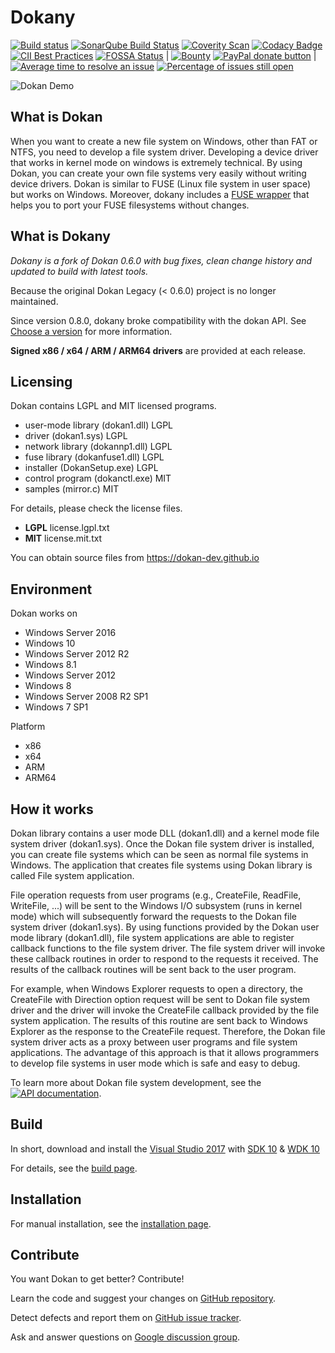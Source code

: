 # Dokany
[![Build status](https://ci.appveyor.com/api/projects/status/4tpt4v8btyahh3le/branch/master?svg=true)](https://ci.appveyor.com/project/Maxhy/dokany/branch/master)
[![SonarQube Build Status](https://sonarcloud.io/api/project_badges/measure?project=dokany&metric=alert_status)](https://sonarcloud.io/dashboard?id=dokany)
[![Coverity Scan](https://img.shields.io/coverity/scan/6789.svg)](https://scan.coverity.com/projects/dokan-dev-dokany)
[![Codacy Badge](https://api.codacy.com/project/badge/Grade/43afb600ca75462e94d9484c32090135)](https://www.codacy.com/app/Liryna/dokany?utm_source=github.com&amp;utm_medium=referral&amp;utm_content=dokan-dev/dokany&amp;utm_campaign=Badge_Grade)
[![CII Best Practices](https://bestpractices.coreinfrastructure.org/projects/1234/badge)](https://bestpractices.coreinfrastructure.org/projects/1234)
[![FOSSA Status](https://app.fossa.io/api/projects/git%2Bgithub.com%2Fdokan-dev%2Fdokany.svg?type=shield)](https://app.fossa.io/projects/git%2Bgithub.com%2Fdokan-dev%2Fdokany?ref=badge_shield)
|
[![Bounty](https://img.shields.io/bountysource/team/dokan-dev/activity.svg)](https://www.bountysource.com/teams/dokan-dev/issues)
[![PayPal donate button](https://img.shields.io/badge/paypal-donate-yellow.svg)](https://www.paypal.com/cgi-bin/webscr?cmd=_donations&business=dev@islog.com&lc=US&item_name=Dokany&currency_code=USD&bn=PP%2dDonationsBF%3abtn_donateCC_LG%2egif%3aNonHosted "Donate!")
|
[![Average time to resolve an issue](http://isitmaintained.com/badge/resolution/dokan-dev/dokany.svg)](http://isitmaintained.com/project/dokan-dev/dokany "Average time to resolve an issue")
[![Percentage of issues still open](http://isitmaintained.com/badge/open/dokan-dev/dokany.svg)](http://isitmaintained.com/project/dokan-dev/dokany "Percentage of issues still open")

![Dokan Demo](http://dokan-dev.github.io/images/screencast.gif)

## What is Dokan
When you want to create a new file system on Windows, other than FAT or NTFS,
you need to develop a file system driver. Developing a device driver that works
in kernel mode on windows is extremely technical. By using Dokan, you can create
your own file systems very easily without writing device drivers. Dokan is
similar to FUSE (Linux file system in user space) but works on Windows. Moreover,
dokany includes a [FUSE wrapper](https://github.com/dokan-dev/dokany/wiki/FUSE)
that helps you to port your FUSE filesystems without changes.

## What is Dokany
*Dokany is a fork of Dokan 0.6.0 with bug fixes, clean change history and
updated to build with latest tools.*

Because the original Dokan Legacy (< 0.6.0) project is no longer maintained.

Since version 0.8.0, dokany broke compatibility with the dokan API. See
[Choose a version](https://github.com/dokan-dev/dokany/wiki/Installation#choose-a-version)
for more information.

**Signed x86 / x64 / ARM / ARM64 drivers** are provided at each release.

## Licensing
Dokan contains LGPL and MIT licensed programs.

- user-mode library (dokan1.dll)  LGPL
- driver (dokan1.sys)             LGPL
- network library (dokannp1.dll)  LGPL
- fuse library (dokanfuse1.dll)   LGPL
- installer (DokanSetup.exe)      LGPL
- control program (dokanctl.exe)  MIT
- samples (mirror.c)              MIT

For details, please check the license files.
 * **LGPL** license.lgpl.txt
 * **MIT**  license.mit.txt

You can obtain source files from https://dokan-dev.github.io

## Environment
Dokan works on
 * Windows Server 2016 
 * Windows 10
 * Windows Server 2012 R2
 * Windows 8.1
 * Windows Server 2012
 * Windows 8
 * Windows Server 2008 R2 SP1
 * Windows 7 SP1
 
Platform
 * x86
 * x64
 * ARM
 * ARM64

## How it works
Dokan library contains a user mode DLL (dokan1.dll) and a kernel mode file
system driver (dokan1.sys). Once the Dokan file system driver is installed, you can
create file systems which can be seen as normal file systems in Windows. The
application that creates file systems using Dokan library is called File system
application.

File operation requests from user programs (e.g., CreateFile, ReadFile,
WriteFile, ...) will be sent to the Windows I/O subsystem (runs in kernel mode)
which will subsequently forward the requests to the Dokan file system driver
(dokan1.sys). By using functions provided by the Dokan user mode library
(dokan1.dll), file system applications are able to register callback functions
to the file system driver. The file system driver will invoke these callback
routines in order to respond to the requests it received. The results of the
callback routines will be sent back to the user program.

For example, when Windows Explorer requests to open a directory, the CreateFile
with Direction option request will be sent to Dokan file system driver and the
driver will invoke the CreateFile callback provided by the file system
application. The results of this routine are sent back to Windows Explorer as
the response to the CreateFile request. Therefore, the Dokan file system driver
acts as a proxy between user programs and file system applications. The
advantage of this approach is that it allows programmers to develop file systems
in user mode which is safe and easy to debug.
 
To learn more about Dokan file system development, see the
[![API documentation](https://img.shields.io/badge/Documentation-API-green.svg)](https://dokan-dev.github.io/dokany-doc/html/).

## Build
In short, download and install the
[Visual Studio 2017](https://www.visualstudio.com/en-us/downloads/download-visual-studio-vs.aspx)
with [SDK 10](https://dev.windows.com/en-us/downloads/windows-10-sdk) &
[WDK 10](https://msdn.microsoft.com/en-us/windows/hardware/hh852365.aspx)

For details, see the
[build page](https://github.com/dokan-dev/dokany/wiki/Build).

## Installation
For manual installation, see the
[installation page](https://github.com/dokan-dev/dokany/wiki/Installation).

## Contribute
You want Dokan to get better? Contribute!

Learn the code and suggest your changes on
[GitHub repository](https://github.com/dokan-dev).

Detect defects and report them on
[GitHub issue tracker](https://github.com/dokan-dev/dokany/issues).

Ask and answer questions on
[Google discussion group](https://groups.google.com/forum/#!forum/dokan).
